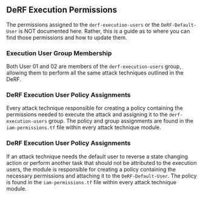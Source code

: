 ## DeRF Execution Permissions
The permissions assigned to the `derf-execution-users` or the `DeRF-Default-User` is NOT documented here.  Rather, this is a guide as to where you can find those permissions and how to update them.

### Execution User Group Membership
Both User 01 and 02 are members of the `derf-execution-users` group, allowing them to perform all the same attack techniques outlined in the DeRF.

### DeRF Execution User Policy Assignments
Every attack technique responsible for creating a policy containing the permissions needed to execute the attack and assigning it to the  `derf-execution-users` group.
The policy and group assignments are found in the `iam-permissions.tf` file within every attack technique module.   

### DeRF Execution User Policy Assignments
If an attack technique needs the default user to reverse a state changing action or perform another task that should not be attributed to the execution users, the module is responsible for creating a policy containing the necessary permissions and attaching it to the `DeRF-Default-User`.
The policy is found in the `iam-permissions.tf` file within every attack technique module.  
